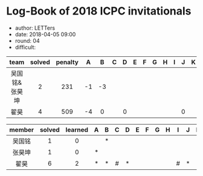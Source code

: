 # Log-Book of 2018 ICPC invitationals
- author: LETTers
- date: 2018-04-05 09:00
- round: 04
- difficult:


| team | solved | penalty | A | B | C | D | E | F | G | H | I | J | K | L | M |
| :-: | :-: | :-: | :-: | :-: | :-: | :-: | :-: | :-: | :-: | :-: | :-: | :-: | :-: | :-: | :-: |
| 吴国铭&张昊坤 |2  | 231 | -1 | -3 |  |  |  |  |  |  |  |  |  |  |  |
| 翟昊 |4  | 509 | -4 | 0 |  | 0 |  |  |  |  |  | 0 |  |  |  |

| member | solved | learned | A | B | C | D | E | F | G | H | I | J | K | L |  |
| :-: | :-: | :-: | :-: | :-: | :-: | :-: | :-: | :-: | :-: | :-: | :-: | :-: | :-: | :-: | :-: |
| 吴国铭 | 1 | 0 |  | * |  |  |  |  | |  |  |  |  |  |  |
| 张昊坤 | 1 | 0 | * |  |  |  |  |  | |  |  |  |  |  |  |
| 翟昊 | 6 | 2 | * | * | # | * |  |  | |  | # | * |  |  |  |